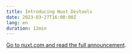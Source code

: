 ```yaml
---
title: Introducing Nuxt Devtools
date: 2023-03-27T16:00:00Z
lang: en
duration: 12min
---
```


[Go to nuxt.com and read the full announcement](https://nuxt.com/blog/introducing-nuxt-devtools).
